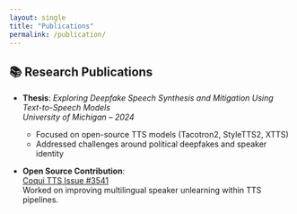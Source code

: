 ```yaml
---
layout: single
title: "Publications"
permalink: /publication/
---
```


## 📚 Research Publications

- **Thesis**: *Exploring Deepfake Speech Synthesis and Mitigation Using Text-to-Speech Models*  
  *University of Michigan – 2024*  
  - Focused on open-source TTS models (Tacotron2, StyleTTS2, XTTS)
  - Addressed challenges around political deepfakes and speaker identity

- **Open Source Contribution**:  
  [Coqui TTS Issue #3541](https://github.com/coqui-ai/TTS/issues/3541)  
  Worked on improving multilingual speaker unlearning within TTS pipelines.




